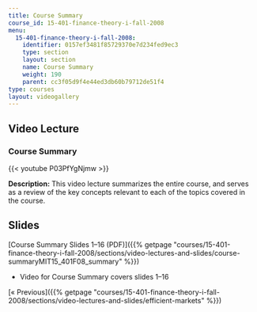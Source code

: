 ```yaml
---
title: Course Summary
course_id: 15-401-finance-theory-i-fall-2008
menu:
  15-401-finance-theory-i-fall-2008:
    identifier: 0157ef3481f85729370e7d234fed9ec3
    type: section
    layout: section
    name: Course Summary
    weight: 190
    parent: cc3f05d9f4e44ed3db60b79712de51f4
type: courses
layout: videogallery
---
```

Video Lecture
-------------

### Course Summary

{{< youtube P03PfYgNjmw >}}

**Description:** This video lecture summarizes the entire course, and serves as a review of the key concepts relevant to each of the topics covered in the course.

Slides
------

[Course Summary Slides 1–16 (PDF)]({{% getpage "courses/15-401-finance-theory-i-fall-2008/sections/video-lectures-and-slides/course-summaryMIT15_401F08_summary" %}})

*   Video for Course Summary covers slides 1–16

[« Previous]({{% getpage "courses/15-401-finance-theory-i-fall-2008/sections/video-lectures-and-slides/efficient-markets" %}})